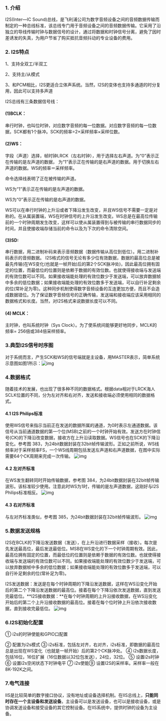 ### 1. 介绍

I2S(Inter—IC Sound)总线，是飞利浦公司为数字音频设备之间的音频数据传输而制定的一种总线标准，该总线专门用于音频设备之间的音频数据传输。它采用了沿独立的导线传输时钟与数据信号的设计，通过将数据和时钟信号分离，避免了因时差诱发的失真，为用户节省了购买抵抗音频抖动的专业设备的费用。

###   2. I2S特点

1、支持全双工/半双工

2、支持主/从模式

3、和PCM相比，I2S更适合立体声系统。当然，I2S的变体也支持多通道的时分复用，因此可以支持多声道



I2S总线有三条数据信号线：

#### (1)BCLK：

串行时钟，也叫位时钟，对应数字音频的每一位数据。对应数字音频的每一位数据，SCK都有1个脉冲。SCK的频率=2×采样频率×采样位数。

#### (2)WS：

字段（声道）选择，帧时钟LRCK（左右时钟），用于选择左右声道。为“0”表示正在传输的是左声道的数据， 为“1”表示正在传输的是右声道的数据。用于切换左右声道的数据。WS的频率＝采样频率。   

命令选择线表明了正在被传输的声道。     

WS为“1”表示正在传输的是左声道的数据。     

WS为“0”表示正在传输的是右声道的数据。   

 WS可以在串行时钟的上升沿或者下降沿发生改变，并且WS信号不需要一定是对称的。在从属装置端，WS在时钟信号的上升沿发生改变。WS总是在最高位传输前的一个时钟周期发生改变，这样可以使从属装置得到与被传输的串行数据同步的时间，并且使接收端存储当前的命令以及为下次的命令清除空间。 

#### (3)SD:

串行数据，用二进制补码来表示音频数据（数据传输从高位到低位）。用二进制补码表示的音频数据。 I2S格式的信号无论有多少位有效数据，数据的最高位总是被最先传输(在WS变化(也就是一帧开始)后的第2个SCK脉冲处)，因此最高位拥有固定的位置，而最低位的位置则是依赖于数据的有效位数。也就使得接收端与发送端的有效位数可以不同。如果接收端能处理的有效位数少于发送端，可以放弃数据帧中多余的低位数据；如果接收端能处理的有效位数多于发送端，可以自行补足剩余的位(常补足为零)。这种同步机制使得数字音频设备的互连更加方便，而且不会造成数据错位。为了保证数字音频信号的正确传输，发送端和接收端应该采用相同的数据格式和长度。当然，对I2S格式来说数据长度可以不同。

#### (4)  MCLK：

主时钟，也叫系统时钟（Sys Clock）。为了使系统间能够更好地同步，MCLK的频率= 256倍或384倍采样频率。

### 3.典型I2S信号时序图



对于系统而言，产生SCK和WS的信号端就是主设备，用MASTER表示，简单系统示意图如图1所示：![img](http://blog.chinaunix.net/attachment/201904/27/21411227_15563440626B13.png)



### 4.数据格式

随着技术的发展，也出现了很多种不同的数据格式。根据data相对于LRCK海人SCLK位置的不同，分为左对齐和右对齐，发送和接收端必须使用相同的数据格式。

#### 4.1 I2S Philips标准

使用WS信号来指示当前正在发送的数据所属的通道，为0时表示左通道数据。该信号从当前通道数据的第一个位(MSB)之前的一个时钟开始有效。发送方在时钟信号(CK)的下降沿改变数据，接收方在上升沿读取数据。WS信号也在SCK的下降沿变化。参考图 383，为24bit数据封装在32bit帧传输波形。正如之前所说，WS线频率对于采样频率FS，一个WS线周期包括发送左声道和右声道数据，在图中实际需要64个CK周期来完成一次传输。
![img](http://blog.chinaunix.net/attachment/201904/27/21411227_15563441372Oe7.png)

#### 4.2 左对齐标准

在WS发生翻转同时开始传输数据，参考图 384，为24bit数据封装在32bit帧传输波形。该标准较少使用。注意此时WS为1时，传输的是左声道数据，这刚好与I2S Philips标准相反。
![img](http://blog.chinaunix.net/attachment/201904/27/21411227_1556344176niHp.png)

####  4.3 右对齐标准

与左对齐标准类似，参考图 385，为24bit数据封装在32bit帧传输波形。
![img](http://blog.chinaunix.net/attachment/201904/27/21411227_1556344213HVlH.png)

### 5.数据发送规格

I2S在BCLK的下降沿发送数据（发送），在上升沿进行数据采样（接收）。每次是先发送最高位，最后发送最低位。MSB在WS变化的下一个时钟周期有效。因此，最高位拥有固定的位置，而最低位的位置则是依赖于数据的有效位数。也就使得接收端与发送端的有效位数可以不同。如果接收端能处理的有效位数少于发送端，可以放弃数据帧中多余的低位数据；如果接收端能处理的有效位数多于发送端，可以自行补足剩余的位(常补足为零)。

I2S发送数据：发送是在每个时钟周期的下降沿发送数据，这样在WS沿变化开始后的第二个下降沿发送数据的最高位。接着在每个下降沿依次发送数据，直到发送完最低位。**I2S接收数据：**在每个时钟周期的上升沿接收数据，在WS沿变化开始后的第二个上升沿接收数据的最高位。接着在每个位时钟上升沿依次接收数据，直到接收完最低位。
![img](http://blog.chinaunix.net/attachment/201904/27/21411227_1556344284QeN4.png)

### 6.I2S初始化配置

① i2s的时钟使能和GPIO口配置

② 配置为i2s模式
③ i2s标准，包括左对齐，右对齐，i2s标准，即数据的最高位总是出现在WS变化（也就是一帧开始）后的第2个CK脉冲处。
④ i2s数据长度，包括16位，16位扩展（16位数据以32位包发送），24位，32位。
⑤ 设置i2s时钟
⑥ 设置i2s空闲状态下时钟电平
⑦ i2s使能⑨ 设置I2S的采样率。采样率一般在8K-192K之间。

### 7.电气连接

IIS是比较简单的数字接口协议，没有地址或设备选择机制。在IIS总线上，**只能同时存在一个主设备和发送设备**。主设备可以是发送设备，也可以是接收设备，或是协调发送设备和接受设备的其它控制设备。在IIS系统中，提供时钟的设备为主设备。




